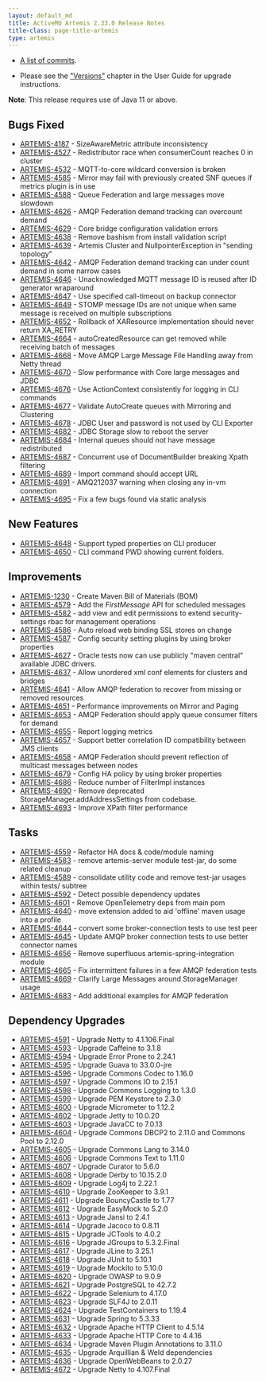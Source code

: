```yaml
---
layout: default_md
title: ActiveMQ Artemis 2.33.0 Release Notes
title-class: page-title-artemis
type: artemis
---
```

 - [A list of commits](commit-report-2.33.0).

 - Please see the ["Versions"](https://activemq.apache.org/components/artemis/documentation/latest/versions.html) chapter in the User Guide for upgrade instructions.

**Note**: This release requires use of Java 11 or above.


## Bugs Fixed

* [ARTEMIS-4187](https://issues.apache.org/jira/browse/ARTEMIS-4187) - SizeAwareMetric attribute inconsistency
* [ARTEMIS-4527](https://issues.apache.org/jira/browse/ARTEMIS-4527) - Redistributor race when consumerCount reaches 0 in cluster
* [ARTEMIS-4532](https://issues.apache.org/jira/browse/ARTEMIS-4532) - MQTT-to-core wildcard conversion is broken
* [ARTEMIS-4585](https://issues.apache.org/jira/browse/ARTEMIS-4585) - Mirror may fail with previously created SNF queues if metrics plugin is in use
* [ARTEMIS-4588](https://issues.apache.org/jira/browse/ARTEMIS-4588) - Queue Federation and large messages move slowdown
* [ARTEMIS-4626](https://issues.apache.org/jira/browse/ARTEMIS-4626) - AMQP Federation demand tracking can overcount demand
* [ARTEMIS-4629](https://issues.apache.org/jira/browse/ARTEMIS-4629) - Core bridge configuration validation errors
* [ARTEMIS-4638](https://issues.apache.org/jira/browse/ARTEMIS-4638) - Remove bashism from install validation script
* [ARTEMIS-4639](https://issues.apache.org/jira/browse/ARTEMIS-4639) - Artemis Cluster and NullpointerException in "sending topology"
* [ARTEMIS-4642](https://issues.apache.org/jira/browse/ARTEMIS-4642) - AMQP Federation demand tracking can under count demand in some narrow cases
* [ARTEMIS-4646](https://issues.apache.org/jira/browse/ARTEMIS-4646) - Unacknowledged MQTT message ID is reused after ID generator wraparound
* [ARTEMIS-4647](https://issues.apache.org/jira/browse/ARTEMIS-4647) - Use specified call-timeout on backup connector
* [ARTEMIS-4649](https://issues.apache.org/jira/browse/ARTEMIS-4649) - STOMP message IDs are not unique when same message is received on multiple subscriptions
* [ARTEMIS-4652](https://issues.apache.org/jira/browse/ARTEMIS-4652) - Rollback of XAResource implementation should never return XA_RETRY
* [ARTEMIS-4664](https://issues.apache.org/jira/browse/ARTEMIS-4664) - autoCreatedResource can get removed while receiving batch of messages
* [ARTEMIS-4668](https://issues.apache.org/jira/browse/ARTEMIS-4668) - Move AMQP Large Message File Handling away from Netty thread
* [ARTEMIS-4670](https://issues.apache.org/jira/browse/ARTEMIS-4670) - Slow performance with Core large messages and JDBC
* [ARTEMIS-4676](https://issues.apache.org/jira/browse/ARTEMIS-4676) - Use ActionContext consistently for logging in CLI commands
* [ARTEMIS-4677](https://issues.apache.org/jira/browse/ARTEMIS-4677) - Validate AutoCreate queues with Mirroring and Clustering
* [ARTEMIS-4678](https://issues.apache.org/jira/browse/ARTEMIS-4678) - JDBC User and password is not used by CLI Exporter
* [ARTEMIS-4682](https://issues.apache.org/jira/browse/ARTEMIS-4682) - JDBC Storage slow to reboot the server
* [ARTEMIS-4684](https://issues.apache.org/jira/browse/ARTEMIS-4684) - Internal queues should not have message redistributed
* [ARTEMIS-4687](https://issues.apache.org/jira/browse/ARTEMIS-4687) - Concurrent use of DocumentBuilder breaking Xpath filtering
* [ARTEMIS-4689](https://issues.apache.org/jira/browse/ARTEMIS-4689) - Import command should accept URL
* [ARTEMIS-4691](https://issues.apache.org/jira/browse/ARTEMIS-4691) - AMQ212037 warning when closing any in-vm connection
* [ARTEMIS-4695](https://issues.apache.org/jira/browse/ARTEMIS-4695) - Fix a few bugs found via static analysis

## New Features

* [ARTEMIS-4648](https://issues.apache.org/jira/browse/ARTEMIS-4648) - Support typed properties on CLI producer
* [ARTEMIS-4650](https://issues.apache.org/jira/browse/ARTEMIS-4650) - CLI command PWD showing current folders.

## Improvements

* [ARTEMIS-1230](https://issues.apache.org/jira/browse/ARTEMIS-1230) - Create Maven Bill of Materials (BOM)
* [ARTEMIS-4579](https://issues.apache.org/jira/browse/ARTEMIS-4579) - Add the *FirstMessage* API for scheduled messages
* [ARTEMIS-4582](https://issues.apache.org/jira/browse/ARTEMIS-4582) - add view and edit permissions to extend security-settings rbac for management operations
* [ARTEMIS-4586](https://issues.apache.org/jira/browse/ARTEMIS-4586) - Auto reload web binding SSL stores on change
* [ARTEMIS-4587](https://issues.apache.org/jira/browse/ARTEMIS-4587) - Config security setting plugins by using broker properties
* [ARTEMIS-4627](https://issues.apache.org/jira/browse/ARTEMIS-4627) - Oracle tests now can use publicly "maven central" available JDBC drivers.
* [ARTEMIS-4637](https://issues.apache.org/jira/browse/ARTEMIS-4637) - Allow unordered xml conf elements for clusters and bridges
* [ARTEMIS-4641](https://issues.apache.org/jira/browse/ARTEMIS-4641) - Allow AMQP federation to recover from missing or removed resources
* [ARTEMIS-4651](https://issues.apache.org/jira/browse/ARTEMIS-4651) - Performance improvements on Mirror and Paging
* [ARTEMIS-4653](https://issues.apache.org/jira/browse/ARTEMIS-4653) - AMQP Federation should apply queue consumer filters for demand
* [ARTEMIS-4655](https://issues.apache.org/jira/browse/ARTEMIS-4655) - Report logging metrics
* [ARTEMIS-4657](https://issues.apache.org/jira/browse/ARTEMIS-4657) - Support better correlation ID compatibility between JMS clients
* [ARTEMIS-4658](https://issues.apache.org/jira/browse/ARTEMIS-4658) - AMQP Federation should prevent reflection of multicast messages between nodes
* [ARTEMIS-4679](https://issues.apache.org/jira/browse/ARTEMIS-4679) - Config HA policy by using broker properties
* [ARTEMIS-4686](https://issues.apache.org/jira/browse/ARTEMIS-4686) - Reduce number of FilterImpl instances
* [ARTEMIS-4690](https://issues.apache.org/jira/browse/ARTEMIS-4690) - Remove deprecated StorageManager.addAddressSettings from codebase.
* [ARTEMIS-4693](https://issues.apache.org/jira/browse/ARTEMIS-4693) - Improve XPath filter performance

## Tasks

* [ARTEMIS-4559](https://issues.apache.org/jira/browse/ARTEMIS-4559) - Refactor HA docs &amp; code/module naming
* [ARTEMIS-4583](https://issues.apache.org/jira/browse/ARTEMIS-4583) - remove artemis-server module test-jar, do some related cleanup
* [ARTEMIS-4589](https://issues.apache.org/jira/browse/ARTEMIS-4589) - consolidate utility code and remove test-jar usages within tests/ subtree
* [ARTEMIS-4592](https://issues.apache.org/jira/browse/ARTEMIS-4592) - Detect possible dependency updates
* [ARTEMIS-4601](https://issues.apache.org/jira/browse/ARTEMIS-4601) - Remove OpenTelemetry deps from main pom
* [ARTEMIS-4640](https://issues.apache.org/jira/browse/ARTEMIS-4640) - move extension added to aid 'offline' maven usage into a profile
* [ARTEMIS-4644](https://issues.apache.org/jira/browse/ARTEMIS-4644) - convert some broker-connection tests to use test peer
* [ARTEMIS-4645](https://issues.apache.org/jira/browse/ARTEMIS-4645) - Update AMQP broker connection tests to use better connector names
* [ARTEMIS-4656](https://issues.apache.org/jira/browse/ARTEMIS-4656) - Remove superfluous artemis-spring-integration module
* [ARTEMIS-4665](https://issues.apache.org/jira/browse/ARTEMIS-4665) - Fix intermittent failures in a few AMQP federation tests
* [ARTEMIS-4669](https://issues.apache.org/jira/browse/ARTEMIS-4669) - Clarify Large Messages around StorageManager usage
* [ARTEMIS-4683](https://issues.apache.org/jira/browse/ARTEMIS-4683) - Add additional examples for AMQP federation

## Dependency Upgrades

* [ARTEMIS-4591](https://issues.apache.org/jira/browse/ARTEMIS-4591) - Upgrade Netty to 4.1.106.Final
* [ARTEMIS-4593](https://issues.apache.org/jira/browse/ARTEMIS-4593) - Upgrade Caffeine to 3.1.8
* [ARTEMIS-4594](https://issues.apache.org/jira/browse/ARTEMIS-4594) - Upgrade Error Prone to 2.24.1
* [ARTEMIS-4595](https://issues.apache.org/jira/browse/ARTEMIS-4595) - Upgrade Guava to 33.0.0-jre
* [ARTEMIS-4596](https://issues.apache.org/jira/browse/ARTEMIS-4596) - Upgrade Commons Codec to 1.16.0
* [ARTEMIS-4597](https://issues.apache.org/jira/browse/ARTEMIS-4597) - Upgrade Commons IO to 2.15.1
* [ARTEMIS-4598](https://issues.apache.org/jira/browse/ARTEMIS-4598) - Upgrade Commons Logging to 1.3.0
* [ARTEMIS-4599](https://issues.apache.org/jira/browse/ARTEMIS-4599) - Upgrade PEM Keystore to 2.3.0
* [ARTEMIS-4600](https://issues.apache.org/jira/browse/ARTEMIS-4600) - Upgrade Micrometer to 1.12.2
* [ARTEMIS-4602](https://issues.apache.org/jira/browse/ARTEMIS-4602) - Upgrade Jetty to 10.0.20
* [ARTEMIS-4603](https://issues.apache.org/jira/browse/ARTEMIS-4603) - Upgrade JavaCC to 7.0.13
* [ARTEMIS-4604](https://issues.apache.org/jira/browse/ARTEMIS-4604) - Upgrade Commons DBCP2 to 2.11.0 and Commons Pool to 2.12.0
* [ARTEMIS-4605](https://issues.apache.org/jira/browse/ARTEMIS-4605) - Upgrade Commons Lang to 3.14.0
* [ARTEMIS-4606](https://issues.apache.org/jira/browse/ARTEMIS-4606) - Upgrade Commons Text to 1.11.0
* [ARTEMIS-4607](https://issues.apache.org/jira/browse/ARTEMIS-4607) - Upgrade Curator to 5.6.0
* [ARTEMIS-4608](https://issues.apache.org/jira/browse/ARTEMIS-4608) - Upgrade Derby to 10.15.2.0
* [ARTEMIS-4609](https://issues.apache.org/jira/browse/ARTEMIS-4609) - Upgrade Log4j to 2.22.1
* [ARTEMIS-4610](https://issues.apache.org/jira/browse/ARTEMIS-4610) - Upgrade ZooKeeper to 3.9.1
* [ARTEMIS-4611](https://issues.apache.org/jira/browse/ARTEMIS-4611) - Upgrade BouncyCastle to 1.77
* [ARTEMIS-4612](https://issues.apache.org/jira/browse/ARTEMIS-4612) - Upgrade EasyMock to 5.2.0
* [ARTEMIS-4613](https://issues.apache.org/jira/browse/ARTEMIS-4613) - Upgrade Jansi to 2.4.1
* [ARTEMIS-4614](https://issues.apache.org/jira/browse/ARTEMIS-4614) - Upgrade Jacoco to 0.8.11
* [ARTEMIS-4615](https://issues.apache.org/jira/browse/ARTEMIS-4615) - Upgrade JCTools to 4.0.2
* [ARTEMIS-4616](https://issues.apache.org/jira/browse/ARTEMIS-4616) - Upgrade JGroups to 5.3.2.Final
* [ARTEMIS-4617](https://issues.apache.org/jira/browse/ARTEMIS-4617) - Upgrade JLine to 3.25.1
* [ARTEMIS-4618](https://issues.apache.org/jira/browse/ARTEMIS-4618) - Upgrade JUnit to 5.10.1
* [ARTEMIS-4619](https://issues.apache.org/jira/browse/ARTEMIS-4619) - Upgrade Mockito to 5.10.0
* [ARTEMIS-4620](https://issues.apache.org/jira/browse/ARTEMIS-4620) - Upgrade OWASP to 9.0.9
* [ARTEMIS-4621](https://issues.apache.org/jira/browse/ARTEMIS-4621) - Upgrade PostgreSQL to 42.7.2
* [ARTEMIS-4622](https://issues.apache.org/jira/browse/ARTEMIS-4622) - Upgrade Selenium to 4.17.0
* [ARTEMIS-4623](https://issues.apache.org/jira/browse/ARTEMIS-4623) - Upgrade SLF4J to 2.0.11
* [ARTEMIS-4624](https://issues.apache.org/jira/browse/ARTEMIS-4624) - Upgrade TestContainers to 1.19.4
* [ARTEMIS-4631](https://issues.apache.org/jira/browse/ARTEMIS-4631) - Upgrade Spring to 5.3.33
* [ARTEMIS-4632](https://issues.apache.org/jira/browse/ARTEMIS-4632) - Upgrade Apache HTTP Client to 4.5.14
* [ARTEMIS-4633](https://issues.apache.org/jira/browse/ARTEMIS-4633) - Upgrade Apache HTTP Core to 4.4.16
* [ARTEMIS-4634](https://issues.apache.org/jira/browse/ARTEMIS-4634) - Upgrade Maven Plugin Annotations to 3.11.0
* [ARTEMIS-4635](https://issues.apache.org/jira/browse/ARTEMIS-4635) - Upgrade Arquillian &amp; Weld dependencies
* [ARTEMIS-4636](https://issues.apache.org/jira/browse/ARTEMIS-4636) - Upgrade OpenWebBeans to 2.0.27
* [ARTEMIS-4672](https://issues.apache.org/jira/browse/ARTEMIS-4672) - Upgrade Netty to 4.107.Final